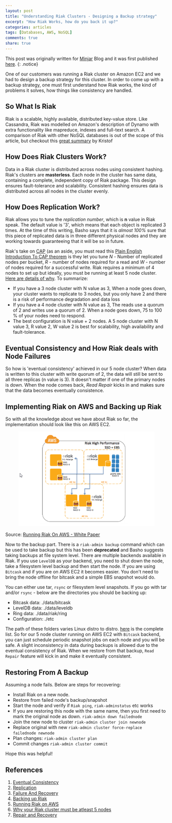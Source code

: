 ```yaml
---
layout: post
title: "Understanding Riak Clusters - Designing a Backup strategy"
excerpt: "How Riak Works, how do you back it up?"
categories: articles
tags: [Databases, AWS, NoSQL]
comments: true
share: true
---
```

This post was originally written for [Minjar](http://minjar.com/) Blog and it was first published [here](http://blog.minjar.com/). 
{: .notice}

One of our customers was running a Riak cluster on Amazon EC2 and we had to design a backup strategy for this cluster. In order to come up with a backup strategy, one must first understand how Riak works, the kind of problems it solves, how things like consistency are handled. 

## So What Is Riak

Riak is a scalable, highly available, distributed key-value store. Like Cassandra, Riak was modelled on Amazon's description of Dynamo with extra functionality like mapreduce, indexes and full-text search. A comparison of Riak with other NoSQL databases is out of the scope of this article, but checkout this [great summary](http://kkovacs.eu/cassandra-vs-mongodb-vs-couchdb-vs-redis) by Kristof


## How Does Riak Clusters Work? 

Data in a Riak cluster is distributed across nodes using consistent hashing. Riak's clusters are **masterless**. Each node in the cluster has same data, containing a complete, independent copy of Riak package. This design ensures fault-tolerance and scalability. Consistent hashing ensures data is distributed across all nodes in the cluster evenly. 

## How Does Replication Work?

Riak allows you to tune the *replication number*, which is **n** value in Riak speak. The default value is '3', which means that each object is replicated 3 times. At the time of this writing, Basho says that it is *almost 100%* sure that this piece of replicated data is in three different physical nodes and they are working towards guaranteeing that it will be so in future. 

Riak's take on [CAP](http://en.wikipedia.org/wiki/CAP_theorem) (as an aside, you must read this [Plain English Introduction To CAP theorem](http://ksat.me/a-plain-english-introduction-to-cap-theorem/) is they let you tune *N* - Number of replicated nodes per bucket, *R* - number of nodes required for a read  and *W* - number of nodes required for a successful write. Riak requires a minimum of 4 nodes to set up but ideally,  you must be running at least 5 node cluster. [Here are details of why](http://basho.com/why-your-riak-cluster-should-have-at-least-five-nodes/). To summarize:

* If you have a 3 node cluster with N value as 3, When a node goes down, your cluster wants to replicate to 3 nodes, but you only have 2 and there is a risk of performance degradation and data loss
* If you have a 4 node cluster with N value as 3, The reads use a quorum of 2 and writes use a quorum of 2. When a node goes down, 75 to 100 % of your nodes need to respond.
* The best configuration is N value + 2 nodes. A 5 node cluster with N value 3, R value 2, W value 2 is best for scalability, high availability and fault-tolerance. 

## Eventual Consistency and How Riak deals with Node Failures

So how is 'eventual consistency' achieved in our 5 node cluster? When data is written to this cluster with write quorum of 2, the data will still be sent to all three replicas (n value is 3). It doesn't matter if one of the primary nodes is down. When the node comes back, *Read Repair* kicks in and makes sure that the data becomes eventually consistence. 

## Implementing Riak on AWS and Backing up Riak

So with all the knowledge about we have about Riak so far, the implementation should look like this on AWS EC2. 
<figure>
	<img src="/images/riakaws.png" alt="image">
</figure>

Source: [Running Riak On AWS - White Paper](https://aws.amazon.com/blogs/aws/running-riak-on-ec2-new-white-paper/)

Now to the backup part. There is a `riak-admin backup` command which can be used to take backup but this has been **deprecated** and Basho suggests taking backups at file system level. There are multiple backends available in Riak. If you use `LevelDB` as your backend, you need to shut down the node, take a filesystem level backup and then start the node. If you are using `Bitcask` and if you are on AWS EC2 it becomes easier. You don't need to bring the node offline for bitcask and a simple EBS snapshot would do. 

You can either use tar, `rsync` or filesystem level snapshots. If you go with tar and/or `rsync` - below are the directories you should be backing up:

* Bitcask data: ./data/bitcask
* LevelDB data: ./data/leveldb
* Ring data: ./data/riak/ring
* Configuration: ./etc

The path of these folders varies Linux distro to distro. [here](http://docs.basho.com/riak/1.4.2/ops/running/backups/) is the complete list. So for our 5 node cluster running on AWS EC2 with `Bitcask` backend, you can just schedule periodic snapshot jobs on each node and you will be safe. A slight inconsistency in data during backups is allowed due to the eventual consistency of Riak. When we restore from that backup, `Read Repair` feature will kick in and make it eventually consistent. 

## Restoring From A Backup

Assuming a node fails. Below are steps for recovering:

* Install Riak on a new node.
* Restore from failed node's backup/snapshot
* Start the node and verify if `Riak ping`, `riak-adminstatus` etc works
* If you are restoring this node with the same name, then you first need to mark the original node as down. `riak-admin down failednode`
* Join the new node to cluster `riak-admin cluster join newnode`
* Replace original with new `riak-admin cluster force-replace failednode newnode`
* Plan changes: `riak-admin cluster plan`
* Commit changes `riak-admin cluster commit`

Hope this was helpful!

## References
1. [Eventual Consistency](http://docs.basho.com/riak/1.2.0/references/appendices/concepts/Eventual-Consistency/)
2. [Replication](http://docs.basho.com/riak/latest/theory/concepts/Replication/)
3. [Failure And Recovery](http://docs.basho.com/riak/latest/ops/running/recovery/failure-recovery/)
4. [Backing up Riak](http://docs.basho.com/riak/1.4.2/ops/running/backups/)
5. [Running Riak on AWS](https://aws.amazon.com/blogs/aws/running-riak-on-ec2-new-white-paper/)
6. [Why your Riak cluster must be atleast 5 nodes](http://basho.com/why-your-riak-cluster-should-have-at-least-five-nodes/)
7. [Repair and Recovery](http://docs.basho.com/riak/latest/ops/running/recovery/failed-node/)







 

